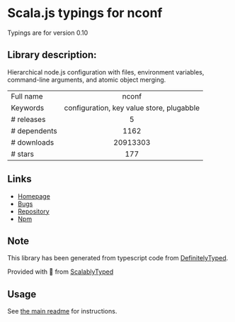 
# Scala.js typings for nconf

Typings are for version 0.10

## Library description:
Hierarchical node.js configuration with files, environment variables, command-line arguments, and atomic object merging.

|                    |                 |
| ------------------ | :-------------: |
| Full name          | nconf |
| Keywords           | configuration, key value store, plugabble |
| # releases         | 5 |
| # dependents       | 1162 |
| # downloads        | 20913303 |
| # stars            | 177 |

## Links
- [Homepage](https://github.com/flatiron/nconf#readme)
- [Bugs](https://github.com/flatiron/nconf/issues)
- [Repository](https://github.com/flatiron/nconf)
- [Npm](https://www.npmjs.com/package/nconf)
    


## Note
This library has been generated from typescript code from [DefinitelyTyped](https://definitelytyped.org).

Provided with :purple_heart: from [ScalablyTyped](https://github.com/oyvindberg/ScalablyTyped)

## Usage
See [the main readme](../../readme.md) for instructions.


